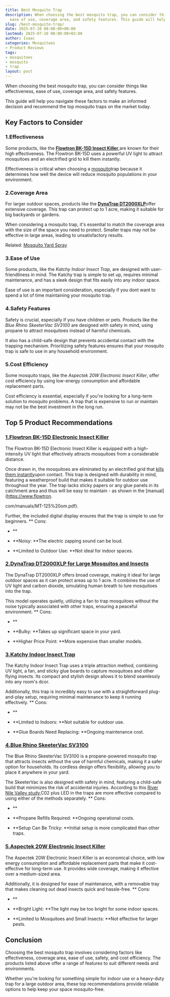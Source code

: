 ```yaml
---
title: Best Mosquito Trap
description: When choosing the best mosquito trap, you can consider things like effectiveness,
  ease of use, coverage area, and safety features. This guide will help you...
slug: /best-mosquito-trap/
date: 2025-07-10 00:00:00+00:00
lastmod: 2025-07-10 00:00:00+03:00
author: Isaac
categories: Mosquitoes
- Product Reviews
tags:
- mosquitoes
- mosquito
- trap
layout: post
---
```

When choosing the best mosquito trap, you can consider things like effectiveness, ease of use, coverage area, and safety features.

This guide will help you navigate these factors to make an informed decision and recommend the top mosquito traps on the market today.

##  Key Factors to Consider

###  1.**Effectiveness**

Some products, like the [**Flowtron BK-15D Insect Killer**](https://www.amazon.com/dp/B00004R9VZ/?tag=p-policy-20),are known for their high effectiveness. The Flowtron BK-15D uses a powerful UV light to attract mosquitoes and an electrified grid to kill them instantly.

Effectiveness is critical when choosing a [mosquito](https://pestpolicy.com/best-mosquito-repellent-for-yard/)trap because it determines how well the device will reduce mosquito populations in your environment.

###  2.**Coverage Area**

For larger outdoor spaces, products like the [**DynaTrap DT2000XLP**](https://www.amazon.com/dp/B01G9FBKT4/?tag=p-policy-20)offer extensive coverage. This trap can protect up to 1 acre, making it suitable for big backyards or gardens.

When considering a mosquito trap, it's essential to match the coverage area with the size of the space you need to protect. Smaller traps may not be effective in large areas, leading to unsatisfactory results.

Related: [Mosquito Yard Spray](https://pestpolicy.com/best-mosquito-yard-spray/)

###  3.**Ease of Use**

Some products, like the *Katchy Indoor Insect Trap*, are designed with user-friendliness in mind. The Katchy trap is simple to set up, requires minimal maintenance, and has a sleek design that fits easily into any indoor space.

Ease of use is an important consideration, especially if you dont want to spend a lot of time maintaining your mosquito trap.

###  4.**Safety Features**

Safety is crucial, especially if you have children or pets. Products like the *Blue Rhino SkeeterVac SV3100* are designed with safety in mind, using propane to attract mosquitoes instead of harmful chemicals.

It also has a child-safe design that prevents accidental contact with the trapping mechanism. Prioritizing safety features ensures that your mosquito trap is safe to use in any household environment.

###  5.**Cost Efficiency**

Some mosquito traps, like the *Aspectek 20W Electronic Insect Killer*, offer cost efficiency by using low-energy consumption and affordable replacement parts.

Cost efficiency is essential, especially if you're looking for a long-term solution to mosquito problems. A trap that is expensive to run or maintain may not be the best investment in the long run.

##  Top 5 Product Recommendations

###  [1.**Flowtron BK-15D Electronic Insect Killer**](https://www.amazon.com/dp/B00004R9VZ/?tag=p-policy-20)

The Flowtron BK-15D Electronic Insect Killer is equipped with a high-intensity UV light that effectively attracts mosquitoes from a considerable distance.

Once drawn in, the mosquitoes are eliminated by an electrified grid that [kills them instantly](https://pestpolicy.com/best-mosquito-killer/)upon contact. This trap is designed with durability in mind, featuring a weatherproof build that makes it suitable for outdoor use throughout the year. The trap lacks sticky papers or any glue panels in its catchment area and thus will be easy to maintain - as shown in the [manual](https://www.flowtron.

com/manuals/MT-125%20om.pdf).

Further, the included digital display ensures that the trap is simple to use for beginners. **
Cons:

- **

- **Noisy: **The electric zapping sound can be loud.

- **Limited to Outdoor Use: **Not ideal for indoor spaces.

###  [2.**DynaTrap DT2000XLP for Large Mosquitos and Insects**](https://www.amazon.com/dp/B01G9FBKT4/?tag=p-policy-20)

The DynaTrap DT2000XLP offers broad coverage, making it ideal for large outdoor spaces as it can protect areas up to 1 acre. It combines the use of UV light and carbon dioxide, simulating human breath to lure mosquitoes into the trap.

This model operates quietly, utilizing a fan to trap mosquitoes without the noise typically associated with other traps, ensuring a peaceful environment. **
Cons:

- **

- **Bulky: **Takes up significant space in your yard.

- **Higher Price Point: **More expensive than smaller models.

###  [3.**Katchy Indoor Insect Trap**](https://www.amazon.com/dp/B07B6RZP4H/?tag=p-policy-20)

The Katchy Indoor Insect Trap uses a triple attraction method, combining UV light, a fan, and sticky glue boards to capture mosquitoes and other flying insects. Its compact and stylish design allows it to blend seamlessly into any room's dcor.

Additionally, this trap is incredibly easy to use with a straightforward plug-and-play setup, requiring minimal maintenance to keep it running effectively. **
Cons:

- **

- **Limited to Indoors: **Not suitable for outdoor use.

- **Glue Boards Need Replacing: **Ongoing maintenance cost.

###  [4.**Blue Rhino SkeeterVac SV3100**](https://www.amazon.com/dp/B00134MOUG/?tag=p-policy-20)

The Blue Rhino SkeeterVac SV3100 is a propane-powered mosquito trap that attracts insects without the use of harmful chemicals, making it a safer option for households. Its cordless design offers flexibility, allowing you to place it anywhere in your yard.

The SkeeterVac is also designed with safety in mind, featuring a child-safe build that minimizes the risk of accidental injuries. According to this [River Nile Valley study](https://apps.dtic.mil/dtic/tr/fulltext/u2/a549252.pdf),C02 plus LED in the traps are more effective compared to using either of the methods separately. **
Cons:

- **

- **Propane Refills Required: **Ongoing operational costs.

- **Setup Can Be Tricky: **Initial setup is more complicated than other traps.

###  [5.**Aspectek 20W Electronic Insect Killer**](https://www.amazon.com/dp/B01LWLFB5U/?tag=p-policy-20)

The Aspectek 20W Electronic Insect Killer is an economical choice, with low energy consumption and affordable replacement parts that make it cost-effective for long-term use. It provides wide coverage, making it effective over a medium-sized area.

Additionally, it is designed for ease of maintenance, with a removable tray that makes cleaning out dead insects quick and hassle-free. **
Cons:

- **

- **Bright Light: **The light may be too bright for some indoor spaces.

- **Limited to Mosquitoes and Small Insects: **Not effective for larger pests.

##  **Conclusion**

Choosing the best mosquito trap involves considering factors like effectiveness, coverage area, ease of use, safety, and cost efficiency. The products listed above offer a range of features to suit different needs and environments.

Whether you're looking for something simple for indoor use or a heavy-duty trap for a large outdoor area, these top recommendations provide reliable options to help keep your space mosquito-free.